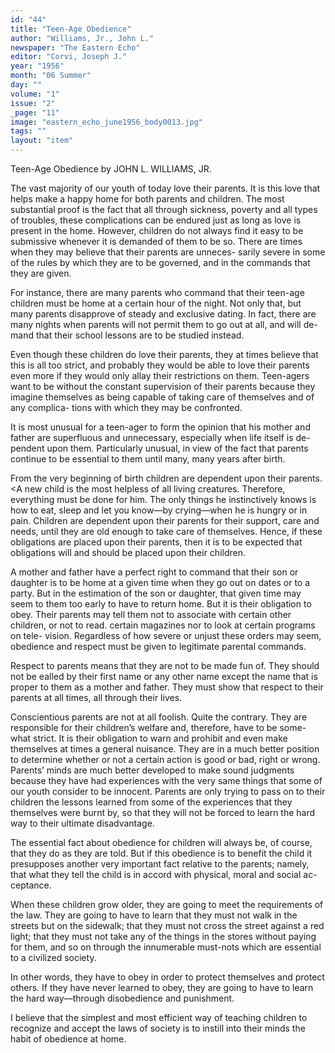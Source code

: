 ```yaml
---
id: "44"
title: "Teen-Age Obedience"
author: "Williams, Jr., John L."
newspaper: "The Eastern Echo"
editor: "Corvi, Joseph J."
year: "1956"
month: "06 Summer"
day: ""
volume: "1"
issue: "2"
_page: "11"
image: "eastern_echo_june1956_body0013.jpg"
tags: ""
layout: "item"
---
```

Teen-Age Obedience
by JOHN L. WILLIAMS, JR.

The vast majority of our youth of today love
their parents. It is this love that helps make a
happy home for both parents and children. The
most substantial proof is the fact that all through
sickness, poverty and all types of troubles, these
complications can be endured just as long as love is
present in the home. However, children do not
always find it easy to be submissive whenever it is
demanded of them to be so. There are times when
they may believe that their parents are unneces-
sarily severe in some of the rules by which they are
to be governed, and in the commands that they are
given.

For instance, there are many parents who
command that their teen-age children must be home
at a certain hour of the night. Not only that, but
many parents disapprove of steady and exclusive
dating. In fact, there are many nights when parents
will not permit them to go out at all, and will de-
mand that their school lessons are to be studied
instead.

Even though these children do love their
parents, they at times believe that this is all too
strict, and probably they would be able to love
their parents even more if they would only allay
their restrictions on them. Teen-agers want to be
without the constant supervision of their parents
because they imagine themselves as being capable
of taking care of themselves and of any complica-
tions with which they may be confronted.

It is most unusual for a teen-ager to form the
opinion that his mother and father are superfluous
and unnecessary, especially when life itself is de-
pendent upon them. Particularly unusual, in view
of the fact that parents continue to be essential
to them until many, many years after birth.

From the very beginning of birth children are
dependent upon their parents. <A new child is the
most helpless of all living creatures. Therefore,
everything must be done for him. The only things
he instinctively knows is how to eat, sleep and let
you know—by crying—when he is hungry or in
pain. Children are dependent upon their parents
for their support, care and needs, until they are old
enough to take care of themselves. Hence, if these
obligations are placed upon their parents, then it is
to be expected that obligations will and should be
placed upon their children.

A mother and father have a perfect right to
command that their son or daughter is to be home
at a given time when they go out on dates or to a
party. But in the estimation of the son or daughter,
that given time may seem to them too early to have
to return home. But it is their obligation to obey.
Their parents may tell them not to associate with
certain other children, or not to read. certain
magazines nor to look at certain programs on tele-
vision. Regardless of how severe or unjust these
orders may seem, obedience and respect must be
given to legitimate parental commands.

Respect to parents means that they are not to
be made fun of. They should not be ealled by
their first name or any other name except the name
that is proper to them as a mother and father. They
must show that respect to their parents at all times,
all through their lives.

Conscientious parents are not at all foolish.
Quite the contrary. They are responsible for their
children’s welfare and, therefore, have to be some-
what strict. It is their obligation to warn and
prohibit and even make themselves at times a
general nuisance. They are in a much better
position to determine whether or not a certain action
is good or bad, right or wrong. Parents’ minds are
much better developed to make sound judgments
because they have had experiences with the very
same things that some of our youth consider to be
innocent. Parents are only trying to pass on to
their children the lessons learned from some of the
experiences that they themselves were burnt by, so
that they will not be forced to learn the hard way
to their ultimate disadvantage.

The essential fact about obedience for children
will always be, of course, that they do as they are
told. But if this obedience is to benefit the child it
presupposes another very important fact relative
to the parents; namely, that what they tell the child
is in accord with physical, moral and social ac-
ceptance.

When these children grow older, they are going
to meet the requirements of the law. They are
going to have to learn that they must not walk in
the streets but on the sidewalk; that they must not
cross the street against a red light; that they must
not take any of the things in the stores without
paying for them, and so on through the innumerable
must-nots which are essential to a civilized society.

In other words, they have to obey in order to
protect themselves and protect others. If they have
never learned to obey, they are going to have to
learn the hard way—through disobedience and
punishment.

I believe that the simplest and most efficient
way of teaching children to recognize and accept
the laws of society is to instill into their minds the
habit of obedience at home.
